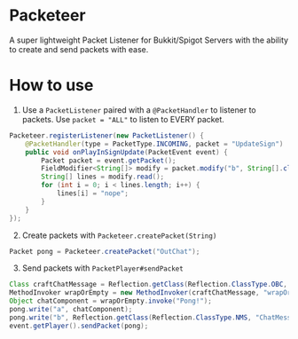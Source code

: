 # Packeteer
A super lightweight Packet Listener for Bukkit/Spigot Servers with the ability to create and send packets with ease.
# How to use

1. Use a `PacketListener` paired with a `@PacketHandler` to listener to packets. Use `packet = "ALL"` to listen to EVERY packet. 
```java
Packeteer.registerListener(new PacketListener() {            
    @PacketHandler(type = PacketType.INCOMING, packet = "UpdateSign")
    public void onPlayInSignUpdate(PacketEvent event) {
        Packet packet = event.getPacket();
        FieldModifier<String[]> modify = packet.modify("b", String[].class);
        String[] lines = modify.read();
        for (int i = 0; i < lines.length; i++) {
            lines[i] = "nope";
        }
    }
});
```
2. Create packets with `Packeteer.createPacket(String)`
```java
Packet pong = Packeteer.createPacket("OutChat");
```

3. Send packets with `PacketPlayer#sendPacket`
```java
Class craftChatMessage = Reflection.getClass(Reflection.ClassType.OBC, "util.CraftChatMessage");
MethodInvoker wrapOrEmpty = new MethodInvoker(craftChatMessage, "wrapOrEmpty", String.class);
Object chatComponent = wrapOrEmpty.invoke("Pong!");
pong.write("a", chatComponent);
pong.write("b", Reflection.getClass(Reflection.ClassType.NMS, "ChatMessageType").getEnumConstants()[0]);
event.getPlayer().sendPacket(pong);
```
